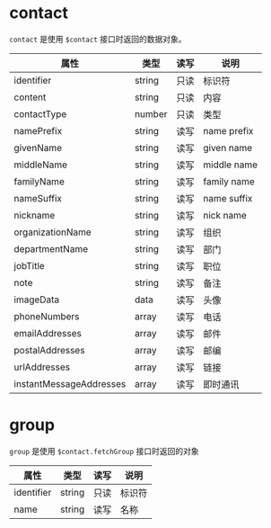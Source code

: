 # contact

`contact` 是使用 `$contact` 接口时返回的数据对象。

属性 | 类型 | 读写 | 说明
---|---|---|---
identifier | string | 只读 | 标识符
content | string | 只读 | 内容
contactType | number | 只读 | 类型
namePrefix | string | 读写 | name prefix
givenName | string | 读写 | given name
middleName | string | 读写 | middle name
familyName | string | 读写 | family name
nameSuffix | string | 读写 | name suffix
nickname | string | 读写 | nick name
organizationName | string | 读写 | 组织
departmentName | string | 读写 | 部门
jobTitle | string | 读写 | 职位
note | string | 读写 | 备注
imageData | data | 读写 | 头像
phoneNumbers | array | 读写 | 电话
emailAddresses | array | 读写 | 邮件
postalAddresses | array | 读写 | 邮编
urlAddresses | array | 读写 | 链接
instantMessageAddresses | array | 读写 | 即时通讯

# group

`group` 是使用 `$contact.fetchGroup` 接口时返回的对象

属性 | 类型 | 读写 | 说明
---|---|---|---
identifier | string | 只读 | 标识符
name | string | 读写 | 名称
